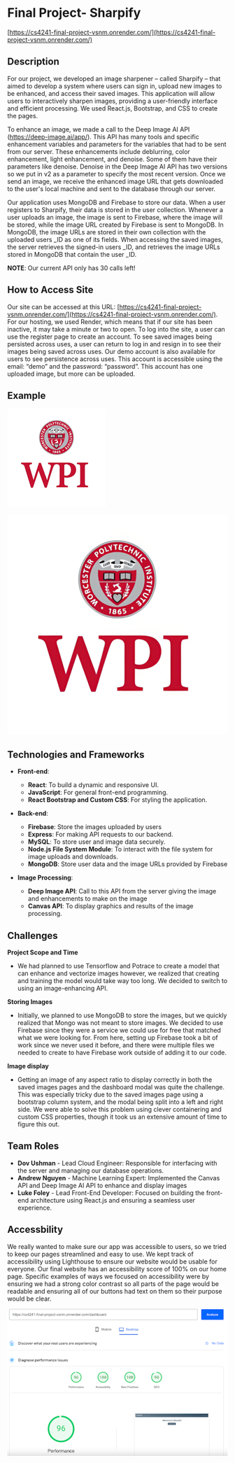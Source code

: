 # Final Project- Sharpify

[https://cs4241-final-project-vsnm.onrender.com/](https://cs4241-final-project-vsnm.onrender.com/)

## Description

For our project, we developed an image sharpener – called Sharpify – that aimed to develop a system where users can sign in, upload new images to be enhanced, and access their saved images. This application will allow users to interactively sharpen images, providing a user-friendly interface and efficient processing. We used React.js, Bootstrap, and CSS to create the pages.

To enhance an image, we made a call to the Deep Image AI API (https://deep-image.ai/app/). This API has many tools and specific enhancement variables and parameters for the variables that had to be sent from our server. These enhancements include deblurring, color enhancement, light enhancement, and denoise. Some of them have their parameters like denoise. Denoise in the Deep Image AI API has two versions so we put in v2 as a parameter to specify the most recent version. Once we send an image, we receive the enhanced image URL that gets downloaded to the user's local machine and sent to the database through our server.

Our application uses MongoDB and Firebase to store our data. When a user registers to Sharpify, their data is stored in the user collection. Whenever a user uploads an image, the image is sent to Firebase, where the image will be stored, while the image URL created by Firebase is sent to MongoDB. In MongoDB, the image URLs are stored in their own collection with the uploaded users _ID as one of its fields. When accessing the saved images, the server retrieves the signed-in users _ID, and retrieves the image URLs stored in MongoDB that contain the user _ID.

**NOTE**: Our current API only has 30 calls left!

## How to Access Site
Our site can be accessed at this URL: [https://cs4241-final-project-vsnm.onrender.com/](https://cs4241-final-project-vsnm.onrender.com/).
For our hosting, we used Render, which means that if our site has been inactive, it may take a minute or two to open. To log into the site, a user can use the register page to create an account. To see saved images being persisted across uses, a user can return to log in and resign in to see their images being saved across uses. Our demo account is also available for users to see persistence across uses. This account is accessible using the email: “demo” and the password: “password”. This account has one uploaded image, but more can be uploaded.


## Example

![Before](https://github.com/dovushman/cs4241-final-project/blob/main/before.png)

![after](https://github.com/dovushman/cs4241-final-project/blob/main/sharpified-image%20.png)

## Technologies and Frameworks
- **Front-end**:
  - **React**: To build a dynamic and responsive UI.
  - **JavaScript**: For general front-end programming.
  - **React Bootstrap and Custom CSS**: For styling the application.

- **Back-end**:
  - **Firebase**: Store the images uploaded by users 
  - **Express**: For making API requests to our backend.
  - **MySQL**: To store user and image data securely.
  - **Node.js File System Module**: To interact with the file system for image uploads and downloads.
  - **MongoDB**: Store user data and the image URLs provided by Firebase 

- **Image Processing**:
  - **Deep Image API**: Call to this API from the server giving the image and enhancements to make on the image
  - **Canvas API**: To display graphics and results of the image processing.

## Challenges

**Project Scope and Time**
- We had planned to use Tensorflow and Potrace to create a model that can enhance and vectorize images however, we realized that creating and training the model would take way too long. We decided to switch to using an image-enhancing API.

**Storing Images**
- Initially, we planned to use MongoDB to store the images, but we quickly realized that Mongo was not meant to store images. We decided to use Firebase since they were a service we could use for free that matched what we were looking for. From here, setting up Firebase took a bit of work since we never used it before, and there were multiple files we needed to create to have Firebase work outside of adding it to our code.

**Image display**
- Getting an image of any aspect ratio to display correctly in both the saved images pages and the dashboard modal was quite the challenge. This was especially tricky due to the saved images page using a bootstrap column system, and the modal being split into a left and right side. We were able to solve this problem using clever containering and custom CSS properties, though it took us an extensive amount of time to figure this out.


## Team Roles

- **Dov Ushman** - Lead Cloud Engineer: Responsible for interfacing with the server and managing our database operations. 
- **Andrew Nguyen** - Machine Learning Expert: Implemented the Canvas API and Deep Image AI API to enhance and display images 
- **Luke Foley** - Lead Front-End Developer: Focused on building the front-end architecture using React.js and ensuring a seamless user experience.


## Accessbility

We really wanted to make sure our app was accessible to users, so we tried to keep our pages streamlined and easy to use. We kept track of accessibility using Lighthouse to ensure our website would be usable for everyone. Our final website has an accessibility score of 100% on our home page. Specific examples of ways we focused on accessibility were by ensuring we had a strong color contrast so all parts of the page would be readable and ensuring all of our buttons had text on them so their purpose would be clear.

![LightHouse Scores](https://github.com/dovushman/cs4241-final-project/blob/main/lighthouse_scores.png)

